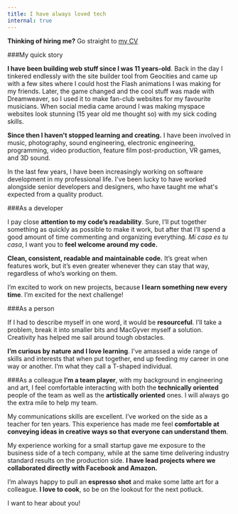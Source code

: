 ```yaml
---
title: I have always loved tech
internal: true
---
```


**Thinking of hiring me?** Go straight to [my CV](https://alejandro.tech/)

###My quick story

**I have been building web stuff since I was 11 years-old**. Back in the day I tinkered endlessly with the site builder tool from Geocities and came up with a few sites where I could host the Flash animations I was making for my friends. Later, the game changed and the cool stuff was made with Dreamweaver, so I used it to make fan-club websites for my favourite musicians. When social media came around I was making myspace websites look stunning (15 year old me thought so) with my sick coding skills.

**Since then I haven't stopped learning and creating.** I have been involved in music, photography, sound engineering, electronic engineering, programming, video production, feature film post-production, VR games, and 3D sound.

In the last few years, I have been increasingly working on software development in my professional life. I've been lucky to have worked alongside senior developers and designers, who have taught me what's expected from a quality product.

###As a developer

I pay close **attention to my code’s readability**. Sure, I’ll put together something as quickly as possible to make it work, but after that I’ll spend a good amount of time commenting and organizing everything. _Mi casa es tu casa_, I want you to **feel welcome around my code.**

**Clean, consistent, readable and maintainable code.** It’s great when features work, but it’s even greater whenever they can stay that way, regardless of who’s working on them.

I’m excited to work on new projects, because **I learn something new every time**. I’m excited for the next challenge!

###As a person

If I had to describe myself in one word, it would be **resourceful**. I’ll take a problem, break it into smaller bits and MacGyver myself a solution. Creativity has helped me sail around tough obstacles.

**I’m curious by nature and I love learning**. I’ve amassed a wide range of skills and interests that when put together, end up feeding my career in one way or another. I’m what they call a <span id='tshaped'>T-shaped individual</span>.

###As a colleague
**I’m a team player**, with my background in engineering and art, I feel comfortable interacting with both the **technically oriented** people of the team as well as the **artistically oriented** ones. I will always go the extra mile to help my team.

My communications skills are excellent. I’ve worked on the side as a teacher for ten years. This experience has made me feel **comfortable at conveying ideas in creative ways so that everyone can understand them**.

My experience working for a small startup gave me exposure to the business side of a tech company, while at the same time delivering industry standard results on the production side. **I have lead projects where we collaborated directly with Facebook and Amazon.**

I’m always happy to pull an **espresso shot** and make some latte art for a colleague. **I love to cook**, so be on the lookout for the next potluck.

I want to hear about you!
